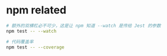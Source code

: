 # npm related

```bash
# 额外的双横杠必不可少，这是让 npm 知道 --watch 是传给 Jest 的参数
npm test -- --watch

# 代码覆盖率
npm test -- --coverage

```
